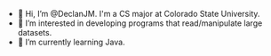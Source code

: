 - 👋 Hi, I’m @DeclanJM. I'm a CS major at Colorado State University.
- 👀 I’m interested in developing programs that read/manipulate large datasets.
- 🌱 I’m currently learning Java.

<!---
DeclanJM/DeclanJM is a ✨ special ✨ repository because its `README.md` (this file) appears on your GitHub profile.
You can click the Preview link to take a look at your changes.
--->
